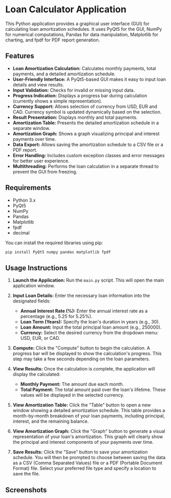# Loan Calculator Application

This Python application provides a graphical user interface (GUI) for calculating loan amortization schedules.  It uses PyQt5 for the GUI, NumPy for numerical computations, Pandas for data manipulation, Matplotlib for charting, and fpdf for PDF report generation.

## Features

* **Loan Amortization Calculation:** Calculates monthly payments, total payments, and a detailed amortization schedule.
* **User-Friendly Interface:**  A PyQt5-based GUI makes it easy to input loan details and view results.
* **Input Validation:** Checks for invalid or missing input data.
* **Progress Indication:** Displays a progress bar during calculation (currently shows a simple representation).
* **Currency Support:** Allows selection of currency from USD, EUR and CAD. Currency symbol is updated dynamically based on the selection.
* **Result Presentation:** Displays monthly and total payments.
* **Amortization Table:** Presents the detailed amortization schedule in a separate window.
* **Amortization Graph:** Shows a graph visualizing principal and interest payments over time.
* **Data Export:** Allows saving the amortization schedule to a CSV file or a PDF report.
* **Error Handling:** Includes custom exception classes and error messages for better user experience.
* **Multithreading:** Performs the loan calculation in a separate thread to prevent the GUI from freezing.


## Requirements

* Python 3.x
* PyQt5
* NumPy
* Pandas
* Matplotlib
* fpdf
* decimal

You can install the required libraries using pip:

```bash
pip install PyQt5 numpy pandas matplotlib fpdf
```

## Usage Instructions

1. **Launch the Application:** Run the `main.py` script.  This will open the main application window.

2. **Input Loan Details:**  Enter the necessary loan information into the designated fields:

    * **Annual Interest Rate (%):** Enter the annual interest rate as a percentage (e.g., 5.25 for 5.25%).
    * **Loan Term (Years):** Specify the loan's duration in years (e.g., 30).
    * **Loan Amount:** Input the total principal loan amount (e.g., 250000).
    * **Currency:** Select the desired currency from the dropdown menu: USD, EUR, or CAD.

3. **Compute:** Click the "Compute" button to begin the calculation. A progress bar will be displayed to show the calculation's progress.  This step may take a few seconds depending on the loan parameters.

4. **View Results:** Once the calculation is complete, the application will display the calculated:
    * **Monthly Payment:** The amount due each month.
    * **Total Payment:** The total amount paid over the loan's lifetime.  These values will be displayed in the selected currency.

5. **View Amortization Table:** Click the "Table" button to open a new window showing a detailed amortization schedule. This table provides a month-by-month breakdown of your loan payments, including principal, interest, and the remaining balance.

6. **View Amortization Graph:** Click the "Graph" button to generate a visual representation of your loan's amortization. This graph will clearly show the principal and interest components of your payments over time.

7. **Save Results:** Click the "Save" button to save your amortization schedule. You will then be prompted to choose between saving the data as a CSV (Comma Separated Values) file or a PDF (Portable Document Format) file. Select your preferred file type and specify a location to save the file.


## Screenshots
